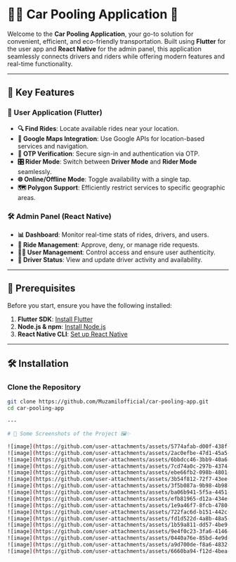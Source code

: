 # 🚗✨ Car Pooling Application 🚀
Welcome to the **Car Pooling Application**, your go-to solution for convenient, efficient, and eco-friendly transportation. Built using **Flutter** for the user app and **React Native** for the admin panel, this application seamlessly connects drivers and riders while offering modern features and real-time functionality.

---

## 🎯 Key Features
### 📱 User Application (Flutter)
- **🔍 Find Rides**: Locate available rides near your location.
- **📍 Google Maps Integration**: Use Google APIs for location-based services and navigation.
- **🔑 OTP Verification**: Secure sign-in and authentication via OTP.
- **🎛️ Rider Mode**: Switch between **Driver Mode** and **Rider Mode** seamlessly.
- **🌐 Online/Offline Mode**: Toggle availability with a single tap.
- **🗺️ Polygon Support**: Efficiently restrict services to specific geographic areas.

### 🛠️ Admin Panel (React Native)
- **📊 Dashboard**: Monitor real-time stats of rides, drivers, and users.
- **🔄 Ride Management**: Approve, deny, or manage ride requests.
- **🧑‍💻 User Management**: Control access and ensure user authenticity.
- **🚦 Driver Status**: View and update driver activity and availability.

---

## 🛑 Prerequisites
Before you start, ensure you have the following installed:
1. **Flutter SDK**: [Install Flutter](https://flutter.dev/docs/get-started/install)
2. **Node.js & npm**: [Install Node.js](https://nodejs.org/)
3. **React Native CLI**: [Set up React Native](https://reactnative.dev/docs/environment-setup)

---

## 🛠️ Installation

### Clone the Repository
```bash
git clone https://github.com/Muzamilofficial/car-pooling-app.git
cd car-pooling-app

---

# 📸 Some Screenshots of the Project 🖼️✨

![image](https://github.com/user-attachments/assets/5774afab-d00f-438f-a760-bec0d88d4553)
![image](https://github.com/user-attachments/assets/2ac0efbe-47d1-45a5-93d0-b97d88dee9fc)
![image](https://github.com/user-attachments/assets/6bbdcc46-3bb9-40a6-b5f8-e2f68436e5c8)
![image](https://github.com/user-attachments/assets/7cd74a0c-297b-4374-bba9-45cb8ffaa696)
![image](https://github.com/user-attachments/assets/ebe66fb2-098b-4801-bcfd-97b83a604255)
![image](https://github.com/user-attachments/assets/3b54f812-72f7-43ee-b53b-19818b4e80a6)
![image](https://github.com/user-attachments/assets/3f5b087a-9b98-4b98-af41-1ffcb9fc0c16)
![image](https://github.com/user-attachments/assets/ba06b941-5f5a-4451-9d45-39daf2629615)
![image](https://github.com/user-attachments/assets/efb81965-d12a-434e-8765-79554eaffc27)
![image](https://github.com/user-attachments/assets/1e9a46f7-8fcb-4780-8817-e150cb478b4e)
![image](https://github.com/user-attachments/assets/722fac6d-b151-442c-bab3-d103d4266c95)
![image](https://github.com/user-attachments/assets/fd1d522d-4a8b-48a5-a2ce-07399f82dde5)
![image](https://github.com/user-attachments/assets/1b59a811-dd57-4be9-942a-643e6f372b94)
![image](https://github.com/user-attachments/assets/9e4f0c23-3fa6-4146-82f9-0b9cafb534d0)
![image](https://github.com/user-attachments/assets/0440a76e-85bd-4e9d-99e2-19a911ad3cf1)
![image](https://github.com/user-attachments/assets/a9d700de-f8a6-4832-9193-5721daf56706)
![image](https://github.com/user-attachments/assets/6660ba94-f12d-4bea-82ea-4322eca58a43)
